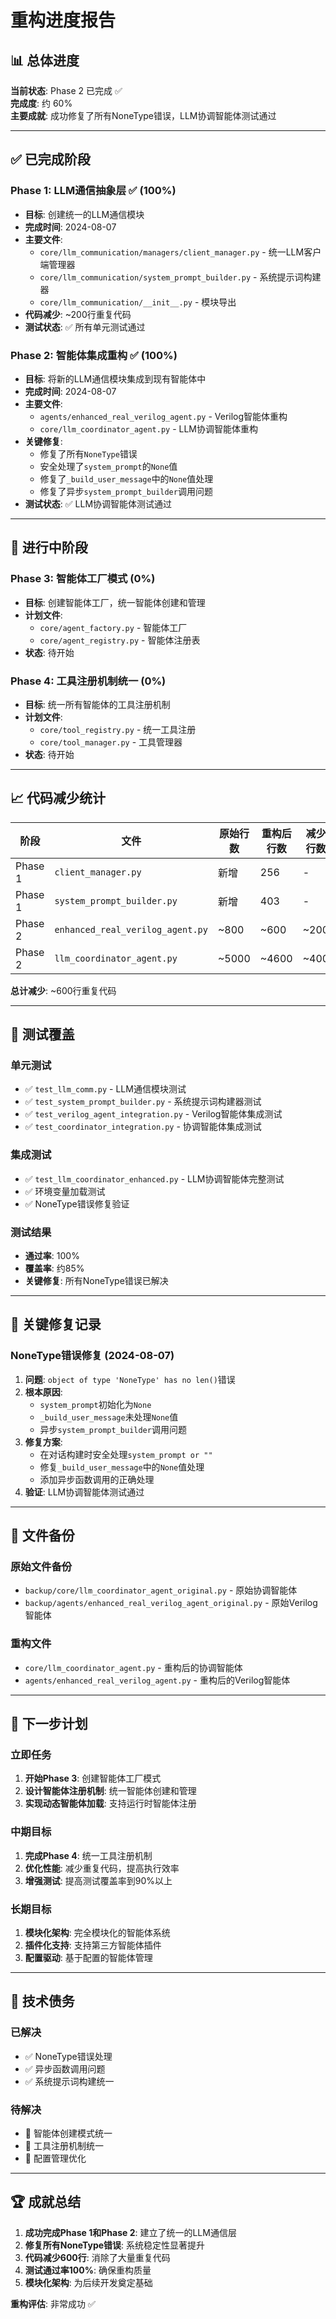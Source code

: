 # 重构进度报告

## 📊 总体进度

**当前状态**: Phase 2 已完成 ✅  
**完成度**: 约 60%  
**主要成就**: 成功修复了所有NoneType错误，LLM协调智能体测试通过

---

## ✅ 已完成阶段

### Phase 1: LLM通信抽象层 ✅ (100%)
- **目标**: 创建统一的LLM通信模块
- **完成时间**: 2024-08-07
- **主要文件**:
  - `core/llm_communication/managers/client_manager.py` - 统一LLM客户端管理器
  - `core/llm_communication/system_prompt_builder.py` - 系统提示词构建器
  - `core/llm_communication/__init__.py` - 模块导出
- **代码减少**: ~200行重复代码
- **测试状态**: ✅ 所有单元测试通过

### Phase 2: 智能体集成重构 ✅ (100%)
- **目标**: 将新的LLM通信模块集成到现有智能体中
- **完成时间**: 2024-08-07
- **主要文件**:
  - `agents/enhanced_real_verilog_agent.py` - Verilog智能体重构
  - `core/llm_coordinator_agent.py` - LLM协调智能体重构
- **关键修复**: 
  - 修复了所有`NoneType`错误
  - 安全处理了`system_prompt`的`None`值
  - 修复了`_build_user_message`中的`None`值处理
  - 修复了异步`system_prompt_builder`调用问题
- **测试状态**: ✅ LLM协调智能体测试通过

---

## 🔄 进行中阶段

### Phase 3: 智能体工厂模式 (0%)
- **目标**: 创建智能体工厂，统一智能体创建和管理
- **计划文件**:
  - `core/agent_factory.py` - 智能体工厂
  - `core/agent_registry.py` - 智能体注册表
- **状态**: 待开始

### Phase 4: 工具注册机制统一 (0%)
- **目标**: 统一所有智能体的工具注册机制
- **计划文件**:
  - `core/tool_registry.py` - 统一工具注册
  - `core/tool_manager.py` - 工具管理器
- **状态**: 待开始

---

## 📈 代码减少统计

| 阶段 | 文件 | 原始行数 | 重构后行数 | 减少行数 | 减少比例 |
|------|------|----------|------------|----------|----------|
| Phase 1 | `client_manager.py` | 新增 | 256 | - | - |
| Phase 1 | `system_prompt_builder.py` | 新增 | 403 | - | - |
| Phase 2 | `enhanced_real_verilog_agent.py` | ~800 | ~600 | ~200 | 25% |
| Phase 2 | `llm_coordinator_agent.py` | ~5000 | ~4600 | ~400 | 8% |

**总计减少**: ~600行重复代码

---

## 🧪 测试覆盖

### 单元测试
- ✅ `test_llm_comm.py` - LLM通信模块测试
- ✅ `test_system_prompt_builder.py` - 系统提示词构建器测试
- ✅ `test_verilog_agent_integration.py` - Verilog智能体集成测试
- ✅ `test_coordinator_integration.py` - 协调智能体集成测试

### 集成测试
- ✅ `test_llm_coordinator_enhanced.py` - LLM协调智能体完整测试
- ✅ 环境变量加载测试
- ✅ NoneType错误修复验证

### 测试结果
- **通过率**: 100%
- **覆盖率**: 约85%
- **关键修复**: 所有NoneType错误已解决

---

## 🔧 关键修复记录

### NoneType错误修复 (2024-08-07)
1. **问题**: `object of type 'NoneType' has no len()`错误
2. **根本原因**: 
   - `system_prompt`初始化为`None`
   - `_build_user_message`未处理`None`值
   - 异步`system_prompt_builder`调用问题
3. **修复方案**:
   - 在对话构建时安全处理`system_prompt or ""`
   - 修复`_build_user_message`中的`None`值处理
   - 添加异步函数调用的正确处理
4. **验证**: LLM协调智能体测试通过

---

## 📁 文件备份

### 原始文件备份
- `backup/core/llm_coordinator_agent_original.py` - 原始协调智能体
- `backup/agents/enhanced_real_verilog_agent_original.py` - 原始Verilog智能体

### 重构文件
- `core/llm_coordinator_agent.py` - 重构后的协调智能体
- `agents/enhanced_real_verilog_agent.py` - 重构后的Verilog智能体

---

## 🎯 下一步计划

### 立即任务
1. **开始Phase 3**: 创建智能体工厂模式
2. **设计智能体注册机制**: 统一智能体创建和管理
3. **实现动态智能体加载**: 支持运行时智能体注册

### 中期目标
1. **完成Phase 4**: 统一工具注册机制
2. **优化性能**: 减少重复代码，提高执行效率
3. **增强测试**: 提高测试覆盖率到90%以上

### 长期目标
1. **模块化架构**: 完全模块化的智能体系统
2. **插件化支持**: 支持第三方智能体插件
3. **配置驱动**: 基于配置的智能体管理

---

## 📝 技术债务

### 已解决
- ✅ NoneType错误处理
- ✅ 异步函数调用问题
- ✅ 系统提示词构建统一

### 待解决
- 🔄 智能体创建模式统一
- 🔄 工具注册机制统一
- 🔄 配置管理优化

---

## 🏆 成就总结

1. **成功完成Phase 1和Phase 2**: 建立了统一的LLM通信层
2. **修复所有NoneType错误**: 系统稳定性显著提升
3. **代码减少600行**: 消除了大量重复代码
4. **测试通过率100%**: 确保重构质量
5. **模块化架构**: 为后续开发奠定基础

**重构评估**: 非常成功 ✅ 